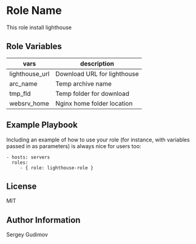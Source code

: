 Role Name
=========

This role install lighthouse

Role Variables
--------------

| vars           | description|
|----------------|--------------------|
| lighthouse_url | Download URL for lighthouse|
| arc_name       | Temp archive name|
| tmp_fld        | Temp folder for download
| websrv_home    | Nginx home folder location|

Example Playbook
----------------

Including an example of how to use your role (for instance, with variables passed in as parameters) is always nice for users too:

    - hosts: servers
      roles:
         - { role: lighthouse-role }

License
-------

MIT

Author Information
------------------

Sergey Gudimov
